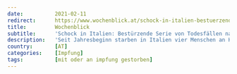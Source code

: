 ```yaml
---
date:          2021-02-11
redirect:      https://www.wochenblick.at/schock-in-italien-bestuerzende-serie-von-todesfaellen-nach-corona-impfung/
title:         Wochenblick
subtitle:      'Schock in Italien: Bestürzende Serie von Todesfällen nach Corona-Impfung'
description:   'Seit Jahresbeginn starben in Italien vier Menschen an Herzstillstand, in kurzem Abstand nach einer Covid-19-Impfung.'
country:       [AT]
categories:    [Impfung]
tags:          [mit oder an impfung gestorben]
---
```

